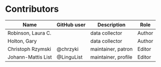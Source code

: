 # Contributors

Name | GitHub user | Description | Role
--- | --- | --- | ---
Robinson, Laura C. | | data collector | Author
Holton, Gary | | data collector | Author
Christoph Rzymski | @chrzyki | maintainer, patron | Editor
Johann-Mattis List | @LinguList | maintainer, profile | Editor

